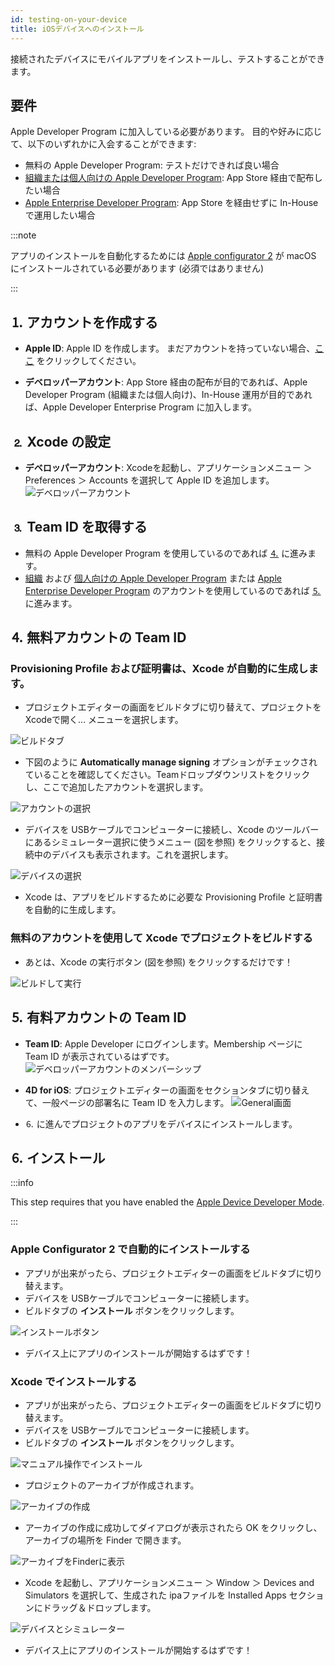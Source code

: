```yaml
---
id: testing-on-your-device
title: iOSデバイスへのインストール
---
```


接続されたデバイスにモバイルアプリをインストールし、テストすることができます。


## 要件

Apple Developer Program に加入している必要があります。 目的や好みに応じて、以下のいずれかに入会することができます:

* 無料の Apple Developer Program: テストだけできれば良い場合
* [組織または個人向けの Apple Developer Program](https://developer.apple.com/programs/enroll/): App Store 経由で配布したい場合
* [Apple Enterprise Developer Program](https://developer.apple.com/programs/enterprise/): App Store を経由せずに In-House で運用したい場合


:::note

アプリのインストールを自動化するためには [Apple configurator 2](https://itunes.apple.com/us/app/apple-configurator-2/id1037126344) が macOS にインストールされている必要があります (必須ではありません)

:::


## ⒈ アカウントを作成する

* **Apple ID**: Apple ID を作成します。 まだアカウントを持っていない場合、[ここ](https://appleid.apple.com/account#!&page=create) をクリックしてください。

* **デベロッパーアカウント**: App Store 経由の配布が目的であれば、Apple Developer Program (組織または個人向け)、In-House 運用が目的であれば、Apple Developer Enterprise Program に加入します。

## ⒉ Xcode の設定

* **デベロッパーアカウント**: Xcodeを起動し、アプリケーションメニュー ＞ Preferences ＞ Accounts を選択して Apple ID を追加します。 ![デベロッパーアカウント](img/Developer-Account-4D-for-iOS.png)

## ⒊ Team ID を取得する

* 無料の Apple Developer Program を使用しているのであれば [⒋](#無料アカウントの-team-id) に進みます。
* [組織](../tutorials/developer-program/register-apple-developer-program-organization) および [個人向けの Apple Developer Program](../tutorials/developer-program/register-apple-developer-program-individual) または [Apple Enterprise Developer Program](../tutorials/developer-program/register-apple-developer-enterprise-program) のアカウントを使用しているのであれば [⒌](#有料アカウントの-team-id) に進みます。

## ⒋ 無料アカウントの Team ID

### Provisioning Profile および証明書は、Xcode が自動的に生成します。

* プロジェクトエディターの画面をビルドタブに切り替えて、プロジェクトをXcodeで開く... メニューを選択します。

![ビルドタブ](img/Open-your-project-Xcode-4D-for-iOS.png)

* 下図のように **Automatically manage signing** オプションがチェックされていることを確認してください。Teamドロップダウンリストをクリックし、ここで追加したアカウントを選択します。

![アカウントの選択](img/account-Selection-Free-Account.png)

* デバイスを USBケーブルでコンピューターに接続し、Xcode のツールバーにあるシミュレーター選択に使うメニュー (図を参照) をクリックすると、接続中のデバイスも表示されます。これを選択します。

![デバイスの選択](img/select-device-Free-Account.png)

* Xcode は、アプリをビルドするために必要な Provisioning Profile と証明書を自動的に生成します。

### 無料のアカウントを使用して Xcode でプロジェクトをビルドする

* あとは、Xcode の実行ボタン (図を参照) をクリックするだけです！

![ビルドして実行](img/Build-Run-Free-Account.png)

## ⒌ 有料アカウントの Team ID

* **Team ID**: Apple Developer にログインします。Membership ページに Team ID が表示されているはずです。 ![デベロッパーアカウントのメンバーシップ](img/Team-ID-4D-for-iOS.png)

* **4D for iOS**: プロジェクトエディターの画面をセクションタブに切り替えて、一般ページの部署名に Team ID を入力します。 ![General画面](img/Team-ID-General-Section-4D-for-iOS.png)

* ⒍ に進んでプロジェクトのアプリをデバイスにインストールします。

## ⒍ インストール

:::info

This step requires that you have enabled the [Apple Device Developer Mode](../getting-started/requirements.md#apple-device-developer-mode).

:::


### Apple Configurator 2 で自動的にインストールする

* アプリが出来がったら、プロジェクトエディターの画面をビルドタブに切り替えます。
* デバイスを USBケーブルでコンピューターに接続します。
* ビルドタブの **インストール** ボタンをクリックします。

![インストールボタン](img/Install-button-build-tab-4D-for-iOS.png)

* デバイス上にアプリのインストールが開始するはずです！

### Xcode でインストールする

* アプリが出来がったら、プロジェクトエディターの画面をビルドタブに切り替えます。
* デバイスを USBケーブルでコンピューターに接続します。
* ビルドタブの **インストール** ボタンをクリックします。

![マニュアル操作でインストール](img/Manual-installation-4D-for-iOS.png)

* プロジェクトのアーカイブが作成されます。

![アーカイブの作成](img/Archive-creation.png)

* アーカイブの作成に成功してダイアログが表示されたら OK をクリックし、アーカイブの場所を Finder で開きます。

![アーカイブをFinderに表示](img/Reveal-archive-in-Finder.png)

* Xcode を起動し、アプリケーションメニュー ＞ Window ＞ Devices and Simulators を選択して、生成された ipaファイルを Installed Apps セクションにドラッグ＆ドロップします。

![デバイスとシミュレーター](img/Devices-and-Simulators-4D-for-iOS.png)

* デバイス上にアプリのインストールが開始するはずです！





